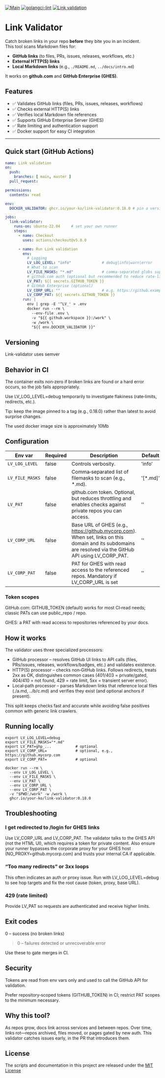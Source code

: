 [![Main](https://github.com/your-ko/link-validator/actions/workflows/main.yaml/badge.svg)](https://github.com/your-ko/link-validator/actions/workflows/main.yaml)
[![golangci-lint](https://github.com/your-ko/link-validator/actions/workflows/golangci-lint.yaml/badge.svg)](https://github.com/your-ko/link-validator/actions/workflows/golangci-lint.yaml)
[![Link validation](https://github.com/your-ko/link-validator/actions/workflows/workflow-link-validator.yaml/badge.svg)](https://github.com/your-ko/link-validator/actions/workflows/workflow-link-validator.yaml)

# Link Validator

Catch broken links in your repo **before** they bite you in an incident.  
This tool scans Markdown files for:
- **GitHub links** (to files, PRs, issues, releases, workflows, etc.)
- **External HTTP(S) links**
- **Local Markdown links** (e.g., `./README.md`, `../docs/intro.md`)

It works on **github.com** and **GitHub Enterprise (GHES)**.

## Features
- ✅ Validates GitHub links (files, PRs, issues, releases, workflows)
- ✅ Checks external HTTP(S) links
- ✅ Verifies local Markdown file references
- ✅ Supports GitHub Enterprise Server (GHES)
- ✅ Rate limiting and authentication support
- ✅ Docker support for easy CI integration

---

## Quick start (GitHub Actions)

```yaml
name: Link validation
on:
  push:
    branches: [ main, master ]
  pull_request:

permissions:
  contents: read

env:
  DOCKER_VALIDATOR: ghcr.io/your-ko/link-validator:0.18.0 # pin a version

jobs:
  link-validator:
    runs-on: ubuntu-22.04     # set your own runner
    steps:
      - name: Checkout
        uses: actions/checkout@v5.0.0

      - name: Run Link validation
        env:
          # Logging
          LV_LOG_LEVEL: "info"              # debug|info|warn|error
          # What to scan
          LV_FILE_MASKS: "*.md"             # comma-separated globs supported
          # github.com auth (optional but recommended to reduce rate-limiting)
          LV_PAT: ${{ secrets.GITHUB_TOKEN }}
          # GitHub Enterprise (optional)
          LV_CORP_URL: ""                   # e.g. https://github.example.com
          LV_CORP_PAT: ${{ secrets.GITHUB_TOKEN }}
        run: |
          env | grep -E '^LV_' > .env
          docker run --rm \
            --env-file .env \
            -v "${{ github.workspace }}:/work" \
            -w /work \
            "${{ env.DOCKER_VALIDATOR }}"
```
## Versioning
Link-validator uses semver

## Behavior in CI

The container exits non‑zero if broken links are found or a hard error occurs, so the job fails appropriately.

Use LV_LOG_LEVEL=debug temporarily to investigate flakiness (rate‑limits, redirects, etc.).

Tip: keep the image pinned to a tag (e.g., 0.18.0) rather than latest to avoid surprise changes.

The used docker image size is approximately 10Mb

## Configuration

| Env var         | Required | Description                                                                                                                                              | Default  |
|-----------------|----------|----------------------------------------------------------------------------------------------------------------------------------------------------------|----------|
| `LV_LOG_LEVEL`  | false    | Controls verbosity.                                                                                                                                      | 'info'   |
| `LV_FILE_MASKS` | false    | Comma‑separated list of filemasks to scan (e.g., *.md).                                                                                                  | '[*.md]' |
| `LV_PAT`        | false    | github.com token. Optional, but reduces throttling and enables checks against private repos you can access.                                              | ''       |
| `LV_CORP_URL`   | false    | Base URL of GHES (e.g., https://github.mycorp.com). When set, links on this domain and its subdomains are resolved via the GitHub API using LV_CORP_PAT. | ''       |
| `LV_CORP_PAT`   | false    | PAT for GHES with read access to the referenced repos. Mandatory if LV_CORP_URL is set                                                                   | ''       |

### Token scopes

GitHub.com: GITHUB_TOKEN (default) works for most CI‑read needs; classic PATs can use public_repo / repo.

GHES: a PAT with read access to repositories referenced by your docs.

## How it works
The validator uses three specialized processors:

* GitHub processor – resolves GitHub UI links to API calls (files, PRs/issues, releases, workflows/badges, etc.) and validates existence.
* HTTP(S) processor – checks non‑GitHub links. Follows redirects, treats 2xx as OK, distinguishes common cases (401/403 = private/gated, 404/410 = not found, 429 = rate limit, 5xx = transient server error).
* Local‑path processor – parses Markdown links that reference local files (./a.md, ../b/c.md) and verifies they exist (and optional anchors if present).

This split keeps checks fast and accurate while avoiding false positives common with generic link crawlers.

## Running locally
```shell
export LV_LOG_LEVEL=debug
export LV_FILE_MASKS="*.md"
export LV_PAT=ghp_...           # optional
export LV_CORP_URL=             # optional, e.g., https://github.mycorp.com
export LV_CORP_PAT=             # optional

docker run --rm \
  --env LV_LOG_LEVEL \
  --env LV_FILE_MASKS \
  --env LV_PAT \
  --env LV_CORP_URL \
  --env LV_CORP_PAT \
  -v "$PWD:/work" -w /work \
  ghcr.io/your-ko/link-validator:0.18.0
```

## Troubleshooting
### I get redirected to /login for GHES links
Use LV_CORP_URL and LV_CORP_PAT. 
The validator talks to the GHES API (not the HTML UI), which requires a token for private content. 
Also ensure your runner bypasses the corporate proxy for your GHES host (NO_PROXY=github.mycorp.com) and trusts your internal CA if applicable.

### “Too many redirects” or 3xx loops
This often indicates an auth or proxy issue. Run with LV_LOG_LEVEL=debug to see hop targets and fix the root cause (token, proxy, base URL).

### 429 (rate limited)
Provide LV_PAT so requests are authenticated and receive higher limits.

## Exit codes

0 – success (no broken links)
>0 – failures detected or unrecoverable error

Use these to gate merges in CI.

## Security
Tokens are read from env vars only and used to call the GitHub API for validation.

Prefer repository‑scoped tokens (GITHUB_TOKEN) in CI; restrict PAT scopes to the minimum necessary.

## Why this tool?
As repos grow, docs link across services and between repos. Over time, links rot—repos archived, files moved, or pages gated by new auth. 
This validator catches issues early, in the PR that introduces them.

## License
The scripts and documentation in this project are released under the [MIT License](LICENSE)

